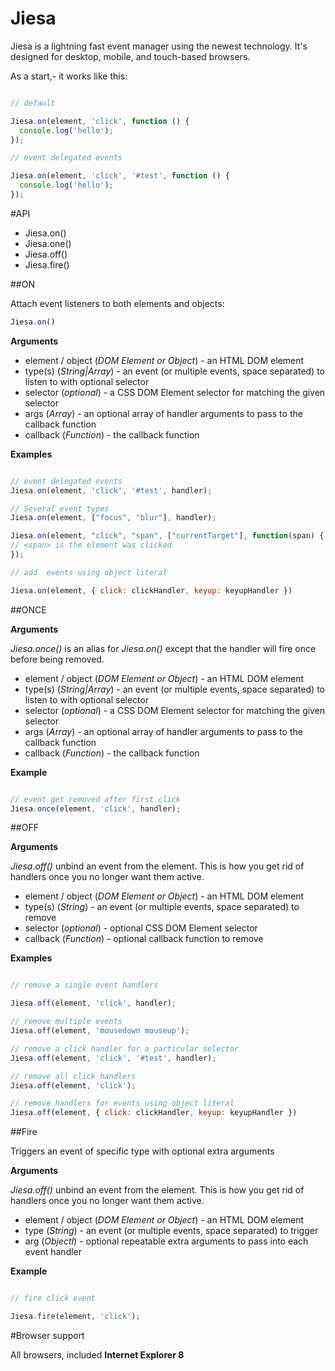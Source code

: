 # Jiesa

Jiesa is a lightning fast event manager using the newest technology. It's designed for desktop, mobile, and touch-based browsers. 

As a start,- it works like this:

```javascript

// default

Jiesa.on(element, 'click', function () {
  console.log('hello');
});

// event delegated events

Jiesa.on(element, 'click', '#test', function () {
  console.log('hello');
});

```

#API

* Jiesa.on()
* Jiesa.one()
* Jiesa.off()
* Jiesa.fire()

##ON

Attach event listeners to both elements and objects:

```javascript 
Jiesa.on() 
```
**Arguments**

* element / object (*DOM Element or Object*) - an HTML DOM element
* type(s) (*String|Array*) - an event (or multiple events, space separated) to listen to with optional selector
* selector (*optional*) - a CSS DOM Element selector for matching the given selector
* args (*Array*) - an optional array of handler arguments to pass to the callback function 
* callback (*Function*)	- the callback function

**Examples**

```javascript 

// event delegated events
Jiesa.on(element, 'click', '#test', handler);

// Several event types
Jiesa.on(element, ["focus", "blur"], handler);

Jiesa.on(element, "click", "span", ["currentTarget"], function(span) {
// <span> is the element was clicked
});

// add  events using object literal

Jiesa.on(element, { click: clickHandler, keyup: keyupHandler })
```

##ONCE

**Arguments**

*Jiesa.once()* is an alias for *Jiesa.on()* except that the handler will fire once before being removed.

* element / object (*DOM Element or Object*) - an HTML DOM element
* type(s) (*String|Array*) - an event (or multiple events, space separated) to listen to with optional selector
* selector (*optional*) - a CSS DOM Element selector for matching the given selector
* args (*Array*) - an optional array of handler arguments to pass to the callback function 
* callback (*Function*)	- the callback function

**Example**

```javascript 

// event get removed after first click
Jiesa.once(element, 'click', handler);

```

##OFF

**Arguments**

*Jiesa.off()* unbind an event from the element. This is how you get rid of handlers once you no longer want them active. 

* element / object (*DOM Element or Object*) - an HTML DOM element
* type(s) (*String*) - an event (or multiple events, space separated) to remove
* selector (*optional*) - optional CSS DOM Element selector
* callback (*Function*)	- optional callback function to remove

**Examples**

```javascript 

// remove a single event handlers

Jiesa.off(element, 'click', handler);

// remove multiple events
Jiesa.off(element, 'mousedown mouseup');

// remove a click handler for a particular selector
Jiesa.off(element, 'click', '#test', handler);

// remove all click handlers
Jiesa.off(element, 'click');

// remove handlers for events using object literal
Jiesa.off(element, { click: clickHandler, keyup: keyupHandler })

```

##Fire

Triggers an event of specific type with optional extra arguments

**Arguments**

*Jiesa.off()* unbind an event from the element. This is how you get rid of handlers once you no longer want them active. 

* element / object (*DOM Element or Object*) - an HTML DOM element
* type (*String*) - an event (or multiple events, space separated) to trigger
* arg (*Objectl*) - optional repeatable extra arguments to pass into each event handler

**Example**

```javascript 

// fire click event

Jiesa.fire(element, 'click');


```

#Browser support

All browsers, included **Internet Explorer 8**

